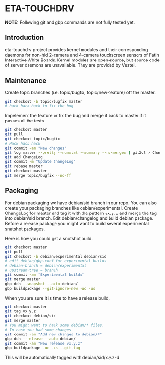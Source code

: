 # ETA-TOUCHDRV

**NOTE:** Following git and gbp commands are not fully tested yet.

## Introduction

eta-touchdrv project provides kernel modules and their corresponding daemons for
non-hid 2-camera and 4-camera touchscreen sensors of Fatih Interactive White
Boards. Kernel modules are open-source, but source code of server daemons are
unavailable. They are provided by Vestel.

## Maintenance

Create topic branches (i.e. topic/bugfix, topic/new-feature) off the master.

```bash
git checkout -b topic/bugfix master
# hack hack hack to fix the bug
```

Impelement the feature or fix the bug and merge it back to master if it passes
all the tests.

```bash
git checkout master
git pull
git checkout topic/bugfix
# Hack hack hack
git commit -am "New changes"
git log master --pretty --numstat --summary --no-merges | git2cl > ChangeLog
git add ChangeLog
git commit -m "Update ChangeLog"
git rebase master
git checkout master
git merge topic/bugfix --no-ff
```

## Packaging

For debian packaging we have debian/sid branch in our repo. You can also create
your packaging branches like debian/experimental. Create ChangeLog for master
and tag it with the pattern `vx.y.z` and merge the tag into debian/sid
branch. Edit debian/changelog and build debian package. Before a release package
you might want to build several experimental snatshot packages.

Here is how you could get a snotshot build.

```bash
git checkout master
git pull
git checkout -b debian/experimental debian/sid
# edit debian/gbp.conf for experimental builds
# debian-branch = debian/experimental
# upstream-tree = branch
git commit -am "Experimental builds"
git merge master
gbp dch --snapshot --auto debian/
gbp buildpackage --git-ignore-new -uc -us
```

When you are sure it is time to have a release build,

```bash
git checkout master
git tag vx.y.z
git checkout debian/sid
git merge master
# You might want to hack some debian/* files.
# In case you had some changes
git commit -am "Add new changes to debian/*"
gbp dch --release --auto debian/
git commit -am "New release vx.y.z"
gbp buildpackage -uc -us --git-tag
```

This will be automatically tagged with debian/sid/x.y.z-d
